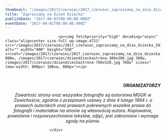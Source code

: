 ```yaml
---
thumbnail: "/images/2017/czerwiec/2017_czerwiec_zapraszamy_na_dzie_dziecka_2017_06_zapraszamy_na_dzie_dziecka_dziendzieckastrona.jpg"
title: "Zapraszamy na Dzień Dziecka"
publishDate: "2017-06-01T00:00:00.000Z"
eventDate: "2017-06-01T00:00:00.000Z"
---
```


<div class="entry-content">
							
							<p><img fetchpriority="high" decoding="async" class="aligncenter size-full wp-image-4721" src="/images/2017/czerwiec/2017_czerwiec_zapraszamy_na_dzie_dziecka_2017_06_zapraszamy_na_dzie_dziecka_dziendzieckastrona.jpg" alt="" width="800" height="550" srcset="/images/2017/czerwiec/2017_czerwiec_zapraszamy_na_dzie_dziecka_2017_06_zapraszamy_na_dzie_dziecka_dziendzieckastrona.jpg 800w, /images/2017/czerwiec/dziendzieckastrona-300x206.jpg 300w, /images/2017/czerwiec/dziendzieckastrona-768x528.jpg 768w" sizes="(max-width: 800px) 100vw, 800px"></p>
<p>&nbsp;</p>
<p style="text-align: right;">&nbsp;&nbsp;&nbsp;&nbsp;&nbsp;&nbsp;&nbsp;&nbsp;&nbsp;&nbsp;&nbsp;&nbsp;&nbsp;&nbsp;&nbsp;&nbsp;&nbsp;&nbsp;&nbsp;&nbsp;&nbsp;&nbsp;&nbsp;&nbsp;&nbsp;&nbsp;&nbsp;&nbsp;&nbsp;&nbsp;&nbsp;&nbsp;&nbsp;&nbsp;&nbsp;&nbsp;&nbsp;&nbsp;&nbsp;&nbsp;&nbsp;&nbsp;&nbsp;&nbsp;&nbsp;&nbsp;&nbsp;&nbsp;&nbsp;&nbsp;&nbsp;&nbsp;&nbsp;&nbsp;&nbsp;&nbsp;&nbsp;&nbsp;&nbsp;&nbsp;&nbsp;&nbsp;&nbsp;&nbsp;&nbsp;&nbsp;&nbsp;&nbsp;&nbsp;&nbsp;&nbsp;&nbsp;&nbsp;&nbsp;&nbsp;&nbsp;&nbsp;&nbsp;&nbsp;&nbsp;&nbsp;&nbsp;&nbsp;&nbsp;&nbsp;&nbsp;&nbsp;&nbsp;&nbsp;&nbsp;&nbsp;&nbsp;&nbsp;&nbsp;&nbsp; <strong>ORGANIZATORZY</strong></p>
<p style="text-align: center;"><em>Zawartość strony oraz wszystkie fotografie są autorstwa MGOK w Zawichoście, zgodnie z przepisami ustawy z dnia 4 lutego 1994 r. o prawach autorskich oraz prawach pokrewnych wszelkie prawa do fotografii i materiałów na stronie są własnością autora. Kopiowanie, powielanie i rozpowszechnianie tekstów, zdjęć, jest zabronione i wymaga zgody na piśmie.</em></p>
						
						</div>
